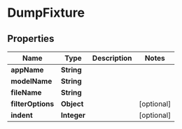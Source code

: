 

# DumpFixture


## Properties

Name | Type | Description | Notes
------------ | ------------- | ------------- | -------------
**appName** | **String** |  | 
**modelName** | **String** |  | 
**fileName** | **String** |  | 
**filterOptions** | **Object** |  |  [optional]
**indent** | **Integer** |  |  [optional]



